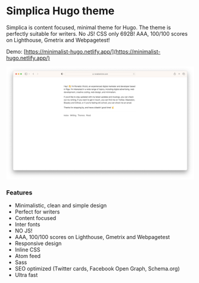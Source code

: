 # Simplica Hugo theme

Simplica is content focused, minimal theme for Hugo. The theme is perfectly suitable for writers. No JS! CSS only 692B! AAA, 100/100 scores on Lighthouse, Gmetrix and Webpagetest!

Demo: [https://minimalist-hugo.netlify.app/](https://minimalist-hugo.netlify.app/)

![Theme screenshot](screenshot.png)

### Features

- Minimalistic, clean and simple design
- Perfect for writers
- Content focused
- Inter fonts
- NO JS!
- AAA, 100/100 scores on Lighthouse, Gmetrix and Webpagetest
- Responsive design
- Inline CSS
- Atom feed
- Sass
- SEO optimized (Twitter cards, Facebook Open Graph, Schema.org)
- Ultra fast